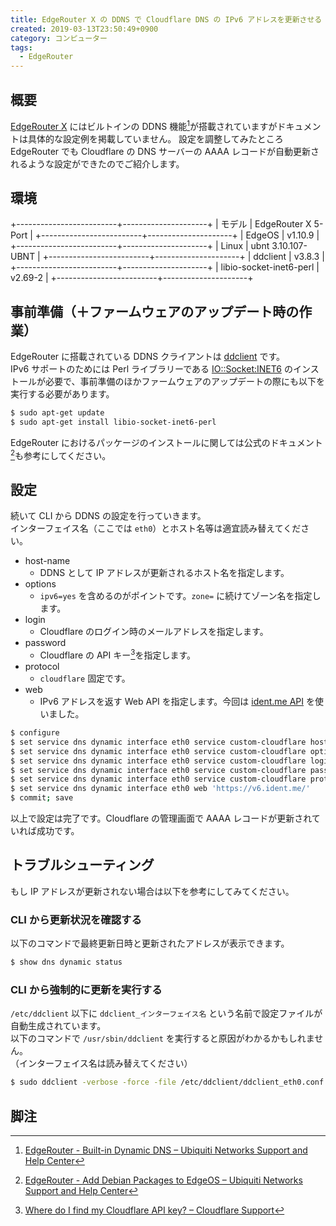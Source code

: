 ```yaml
---
title: EdgeRouter X の DDNS で Cloudflare DNS の IPv6 アドレスを更新させる
created: 2019-03-13T23:50:49+0900
category: コンピューター
tags:
  - EdgeRouter
---
```

## 概要

[EdgeRouter X](https://www.ui.com/edgemax/edgerouter-x/) にはビルトインの DDNS 機能[^1]が搭載されていますがドキュメントは具体的な設定例を掲載していません。
設定を調整してみたところ EdgeRouter でも Cloudflare の DNS サーバーの AAAA レコードが自動更新されるような設定ができたのでご紹介します。

## 環境

+-------------------------+---------------------+
| モデル                  | EdgeRouter X 5-Port |
+-------------------------+---------------------+
| EdgeOS                  | v1.10.9             |
+-------------------------+---------------------+
| Linux                   | ubnt 3.10.107-UBNT  |
+-------------------------+---------------------+
| ddclient                | v3.8.3              |
+-------------------------+---------------------+
| libio-socket-inet6-perl | v2.69-2             |
+-------------------------+---------------------+

## 事前準備（＋ファームウェアのアップデート時の作業）

EdgeRouter に搭載されている DDNS クライアントは [ddclient](https://sourceforge.net/projects/ddclient/) です。  
IPv6 サポートのためには Perl ライブラリーである [IO::Socket:INET6](https://packages.debian.org/jessie/libio-socket-inet6-perl) のインストールが必要で、事前準備のほかファームウェアのアップデートの際にも以下を実行する必要があります。

<!-- more -->

```bash
$ sudo apt-get update
$ sudo apt-get install libio-socket-inet6-perl
```

EdgeRouter におけるパッケージのインストールに関しては公式のドキュメント[^2]も参考にしてください。

## 設定

続いて CLI から DDNS の設定を行っていきます。  
インターフェイス名（ここでは `eth0`）とホスト名等は適宜読み替えてください。

- host-name
  - DDNS として IP アドレスが更新されるホスト名を指定します。
- options
  - `ipv6=yes` を含めるのがポイントです。`zone=` に続けてゾーン名を指定します。
- login
  - Cloudflare のログイン時のメールアドレスを指定します。
- password
  - Cloudflare の API キー[^3]を指定します。
- protocol
  - `cloudflare` 固定です。
- web
  - IPv6 アドレスを返す Web API を指定します。今回は [ident.me API](https://api.ident.me/) を使いました。

```bash
$ configure
$ set service dns dynamic interface eth0 service custom-cloudflare host-name ddns.example.com
$ set service dns dynamic interface eth0 service custom-cloudflare options 'ipv6=yes, zone=example.com'
$ set service dns dynamic interface eth0 service custom-cloudflare login ******@*******.**
$ set service dns dynamic interface eth0 service custom-cloudflare password *************************************
$ set service dns dynamic interface eth0 service custom-cloudflare protocol cloudflare
$ set service dns dynamic interface eth0 web 'https://v6.ident.me/'
$ commit; save
```

以上で設定は完了です。Cloudflare の管理画面で AAAA レコードが更新されていれば成功です。

## トラブルシューティング

もし IP アドレスが更新されない場合は以下を参考にしてみてください。

### CLI から更新状況を確認する

以下のコマンドで最終更新日時と更新されたアドレスが表示できます。

```bash
$ show dns dynamic status
```

### CLI から強制的に更新を実行する

`/etc/ddclient` 以下に `ddclient_インターフェイス名` という名前で設定ファイルが自動生成されています。  
以下のコマンドで `/usr/sbin/ddclient` を実行すると原因がわかるかもしれません。  
（インターフェイス名は読み替えてください）

```bash
$ sudo ddclient -verbose -force -file /etc/ddclient/ddclient_eth0.conf
```

## 脚注

[^1]: [EdgeRouter - Built-in Dynamic DNS – Ubiquiti Networks Support and Help Center](https://help.ubnt.com/hc/en-us/articles/204952234-EdgeRouter-Built-in-Dynamic-DNS)
[^2]: [EdgeRouter - Add Debian Packages to EdgeOS – Ubiquiti Networks Support and Help Center](https://help.ubnt.com/hc/en-us/articles/205202560-EdgeRouter-Add-Debian-Packages-to-EdgeOS)
[^3]: [Where do I find my Cloudflare API key? – Cloudflare Support](https://support.cloudflare.com/hc/en-us/articles/200167836-Where-do-I-find-my-Cloudflare-API-key-)
